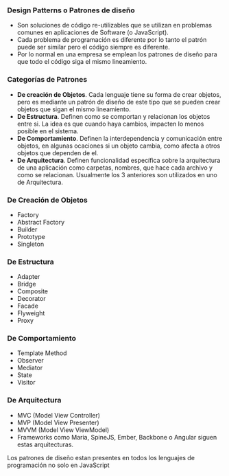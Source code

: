 ### Design Patterns o Patrones de diseño

* Son soluciones de código re-utilizables que se utilizan en problemas comunes en aplicaciones de Software (o JavaScript).
* Cada problema de programación es diferente por lo tanto el patrón puede ser similar pero el código siempre es diferente.
* Por lo normal en una empresa se emplean los patrones de diseño para que todo el código siga el mismo lineamiento.

### Categorías de Patrones 

* **De creación de Objetos**. Cada lenguaje tiene su forma de crear objetos, pero es mediante un patrón de diseño de este tipo que se pueden crear objetos que sigan el mismo lineamiento.
* **De Estructura**. Definen como se comportan y relacionan los objetos entre si. La idea es que cuando haya cambios, impacten lo menos posible en el sistema.
* **De Comportamiento**. Definen la interdependencia y comunicación entre objetos, en algunas ocaciones si un objeto cambia, como afecta a otros objetos que dependen de el.
* **De Arquitectura**. Definen funcionalidad específica sobre la arquitectura de una aplicación como carpetas, nombres, que hace cada archivo y como se relacionan. Usualmente los 3 anteriores son utilizados en uno de Arquitectura.

### De Creación de Objetos

* Factory
* Abstract Factory
* Builder
* Prototype
* Singleton

### De Estructura

* Adapter
* Bridge
* Composite
* Decorator
* Facade
* Flyweight
* Proxy

### De Comportamiento

* Template Method
* Observer
* Mediator
* State
* Visitor

### De Arquitectura

* MVC (Model View Controller)
* MVP (Model View Presenter)
* MVVM (Model View ViewModel)
* Frameworks como Maria, SpineJS, Ember, Backbone o Angular siguen estas arquitecturas.

Los patrones de diseño estan presentes en todos los lenguajes de programación no solo en JavaScript


